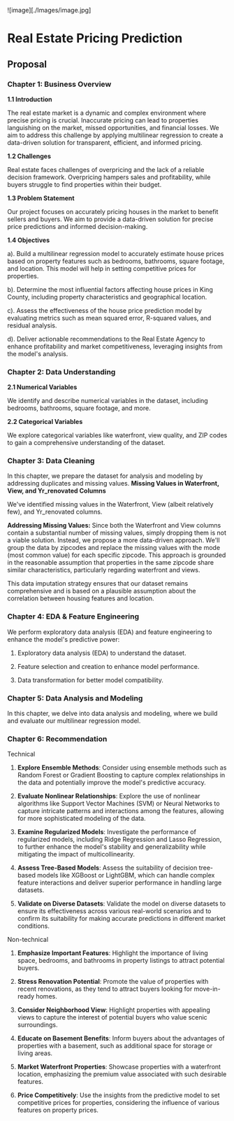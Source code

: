 ![image][./Images/image.jpg]
# Real Estate Pricing Prediction

## Proposal

### Chapter 1: Business Overview

**1.1 Introduction**

The real estate market is a dynamic and complex environment where precise pricing is crucial. Inaccurate pricing can lead to properties languishing on the market, missed opportunities, and financial losses. We aim to address this challenge by applying multilinear regression to create a data-driven solution for transparent, efficient, and informed pricing.

**1.2 Challenges**

Real estate faces challenges of overpricing and the lack of a reliable decision framework. Overpricing hampers sales and profitability, while buyers struggle to find properties within their budget.

**1.3 Problem Statement**

Our project focuses on accurately pricing houses in the market to benefit sellers and buyers. We aim to provide a data-driven solution for precise price predictions and informed decision-making.

**1.4 Objectives**

a). Build a multilinear regression model to accurately estimate house prices based on property features such as bedrooms, bathrooms, square footage, and location. This model will help in setting competitive prices for properties.

b). Determine the most influential factors affecting house prices in King County, including property characteristics and geographical location.

c). Assess the effectiveness of the house price prediction model by evaluating metrics such as mean squared error, R-squared values, and residual analysis.

d). Deliver actionable recommendations to the Real Estate Agency to enhance profitability and market competitiveness, leveraging insights from the model's analysis.

### Chapter 2: Data Understanding

**2.1 Numerical Variables**

We identify and describe numerical variables in the dataset, including bedrooms, bathrooms, square footage, and more.

**2.2 Categorical Variables**

We explore categorical variables like waterfront, view quality, and ZIP codes to gain a comprehensive understanding of the dataset.

### Chapter 3: Data Cleaning

In this chapter, we prepare the dataset for analysis and modeling by addressing duplicates and missing values.
**Missing Values in Waterfront, View, and Yr_renovated Columns**

We've identified missing values in the Waterfront, View (albeit relatively few), and Yr_renovated columns.

**Addressing Missing Values:**
Since both the Waterfront and View columns contain a substantial number of missing values, simply dropping them is not a viable solution. Instead, we propose a more data-driven approach. We'll group the data by zipcodes and replace the missing values with the mode (most common value) for each specific zipcode. This approach is grounded in the reasonable assumption that properties in the same zipcode share similar characteristics, particularly regarding waterfront and views.

This data imputation strategy ensures that our dataset remains comprehensive and is based on a plausible assumption about the correlation between housing features and location.

### Chapter 4: EDA & Feature Engineering

We perform exploratory data analysis (EDA) and feature engineering to enhance the model's predictive power:

1. Exploratory data analysis (EDA) to understand the dataset.

2. Feature selection and creation to enhance model performance.

3. Data transformation for better model compatibility.

### Chapter 5: Data Analysis and Modeling

In this chapter, we delve into data analysis and modeling, where we build and evaluate our multilinear regression model.

### Chapter 6: Recommendation

Technical

1. **Explore Ensemble Methods**: Consider using ensemble methods such as Random Forest or Gradient Boosting to capture complex relationships in the data and potentially improve the model's predictive accuracy.

2. **Evaluate Nonlinear Relationships**: Explore the use of nonlinear algorithms like Support Vector Machines (SVM) or Neural Networks to capture intricate patterns and interactions among the features, allowing for more sophisticated modeling of the data.

3. **Examine Regularized Models**: Investigate the performance of regularized models, including Ridge Regression and Lasso Regression, to further enhance the model's stability and generalizability while mitigating the impact of multicollinearity.

4. **Assess Tree-Based Models**: Assess the suitability of decision tree-based models like XGBoost or LightGBM, which can handle complex feature interactions and deliver superior performance in handling large datasets.

5. **Validate on Diverse Datasets**: Validate the model on diverse datasets to ensure its effectiveness across various real-world scenarios and to confirm its suitability for making accurate predictions in different market conditions.

Non-technical

1. **Emphasize Important Features**: Highlight the importance of living space, bedrooms, and bathrooms in property listings to attract potential buyers.

2. **Stress Renovation Potential**: Promote the value of properties with recent renovations, as they tend to attract buyers looking for move-in-ready homes.

3. **Consider Neighborhood View**: Highlight properties with appealing views to capture the interest of potential buyers who value scenic surroundings.

4. **Educate on Basement Benefits**: Inform buyers about the advantages of properties with a basement, such as additional space for storage or living areas.

5. **Market Waterfront Properties**: Showcase properties with a waterfront location, emphasizing the premium value associated with such desirable features.

6. **Price Competitively**: Use the insights from the predictive model to set competitive prices for properties, considering the influence of various features on property prices.

